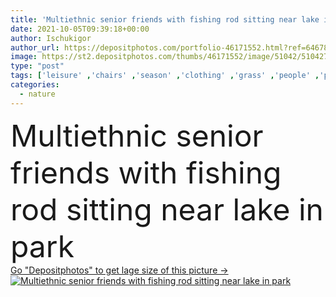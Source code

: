 ```yaml
---
title: 'Multiethnic senior friends with fishing rod sitting near lake in park '
date: 2021-10-05T09:39:18+00:00
author: Ischukigor
author_url: https://depositphotos.com/portfolio-46171552.html?ref=64678756
image: https://st2.depositphotos.com/thumbs/46171552/image/51042/510427836/api_thumb_450.jpg?forcejpeg=true
type: "post"
tags: ['leisure' ,'chairs' ,'season' ,'clothing' ,'grass' ,'people' ,'park' ,'outdoors' ,'nature' ,'water' ,'autumn' ,'hobby' ,'plants' ,'flora' ,'fall' ,'friendship' ,'Men' ,'together' ,'friends' ,'coast' ,'clothes' ,'eyeglasses' ,'outfit' ,'senior' ,'Retired' ,'elderly' ,'lake' ,'fishing' ,'daytime' ,'toolbox' ,'multiethnic' ,'interracial' ,'Pensioners' ,'african american' ,'Fishing Rod' ,'rubber boots' ,'spending time' ,'black man' ,'panama hats' ]
categories: 
  - nature
---
```

<div aling="center">
            <font size="60"> Multiethnic senior friends with fishing rod sitting near lake in park</font>   
</div>
<div>
    <a href='https://st2.depositphotos.com/thumbs/46171552/image/51042/510427836/api_thumb_450.jpg?forcejpeg=true?ref=64678756' target=_blank > Go "Depositphotos" to get lage size of this picture ->
        <img href='https://st2.depositphotos.com/thumbs/46171552/image/51042/510427836/api_thumb_450.jpg?forcejpeg=true?ref=64678756' src='https://st2.depositphotos.com/46171552/51042/i/950/depositphotos_510427836-stock-photo-multiethnic-senior-friends-fishing-rod.jpg?forcejpeg=true' alt='Multiethnic senior friends with fishing rod sitting near lake in park' >
    </a>
</div>
